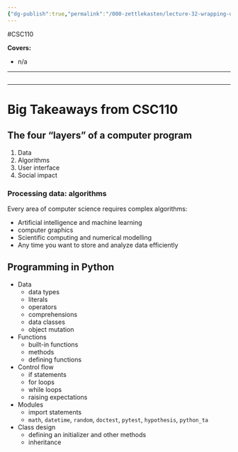 ```yaml
---
{"dg-publish":true,"permalink":"/000-zettlekasten/lecture-32-wrapping-up-and-looking-ahead/","created":"2023-12-05T17:30:15.318-05:00","updated":"2023-12-05T20:28:47.958-05:00"}
---
```


#CSC110

**Covers:**
- n/a
---
```table-of-contents
```
---
# Big Takeaways from CSC110

## The four “layers” of a computer program

1. Data
2. Algorithms
3. User interface
4. Social impact

### Processing data: algorithms
Every area of computer science requires complex algorithms:
- Artificial intelligence and machine learning
- computer graphics
- Scientific computing and numerical modelling
- Any time you want to store and analyze data efficiently

## Programming in Python
- Data
	- data types
	- literals
	- operators
	- comprehensions
	- data classes
	- object mutation
- Functions
	- built-in functions
	- methods
	- defining functions
- Control flow
	- if statements
	- for loops
	- while loops
	- raising expectations
- Modules
	- import statements
	- `math`, `datetime`, `random`, `doctest`, `pytest`, `hypothesis`, `python_ta`
- Class design
	- defining an initializer and other methods
	- inheritance